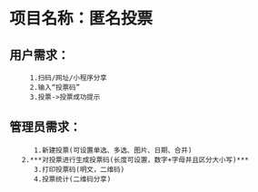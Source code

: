# 项目名称：匿名投票
## 用户需求：
         1.扫码/网址/小程序分享
         2.输入“投票码”
         3.投票->投票成功提示

## 管理员需求：
          1.新建投票(可设置单选、多选、图片、日期、合并)
       2.***对投票进行生成投票码(长度可设置，数字+字母并且区分大小写)***
          3.打印投票码(明文，二维码)
          4.投票统计(二维码分享)
